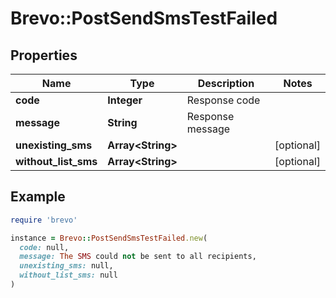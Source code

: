 # Brevo::PostSendSmsTestFailed

## Properties

| Name | Type | Description | Notes |
| ---- | ---- | ----------- | ----- |
| **code** | **Integer** | Response code |  |
| **message** | **String** | Response message |  |
| **unexisting_sms** | **Array&lt;String&gt;** |  | [optional] |
| **without_list_sms** | **Array&lt;String&gt;** |  | [optional] |

## Example

```ruby
require 'brevo'

instance = Brevo::PostSendSmsTestFailed.new(
  code: null,
  message: The SMS could not be sent to all recipients,
  unexisting_sms: null,
  without_list_sms: null
)
```

